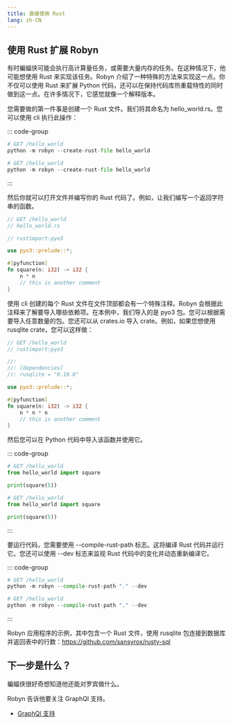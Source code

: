 ```yaml
---
title: 直接使用 Rust
lang: zh-CN
---
```


## 使用 Rust 扩展 Robyn

有时蝙蝠侠可能会执行高计算量任务，或需要大量内存的任务。在这种情况下，他可能想使用 Rust 来实现该任务。Robyn 介绍了一种特殊的方法来实现这一点。你不仅可以使用 Rust 来扩展 Python 代码，还可以在保持代码库热重载特性的同时做到这一点。在许多情况下，它感觉就像一个解释版本。

您需要做的第一件事是创建一个 Rust 文件。我们将其命名为 hello_world.rs。您可以使用 cli 执行此操作：

::: code-group

```py [untyped]
# GET /hello_world
python -m robyn --create-rust-file hello_world
```

```py [typed]
# GET /hello_world
python -m robyn --create-rust-file hello_world
```

:::

然后你就可以打开文件并编写你的 Rust 代码了。例如，让我们编写一个返回字符串的函数。

```rs
// GET /hello_world
// hello_world.rs

// rustimport:pyo3

use pyo3::prelude::*;

#[pyfunction]
fn square(n: i32) -> i32 {
    n * n
    // this is another comment
}
```

使用 cli 创建的每个 Rust 文件在文件顶部都会有一个特殊注释。Robyn 会根据此注释来了解要导入哪些依赖项。在本例中，我们导入的是 pyo3 包。您可以根据需要导入任意数量的包。您还可以从 crates.io 导入 crate。例如，如果您想使用 rusqlite crate，您可以这样做：

```rs
// GET /hello_world
// rustimport:pyo3

//:
//: [dependencies]
//: rusqlite = "0.19.0"

use pyo3::prelude::*;

#[pyfunction]
fn square(n: i32) -> i32 {
    n * n * n
    // this is another comment
}
```

然后您可以在 Python 代码中导入该函数并使用它。

::: code-group

```py [untyped]
# GET /hello_world
from hello_world import square

print(square(5))
```

```py [typed]
# GET /hello_world
from hello_world import square

print(square(5))
```

:::

要运行代码，您需要使用 --compile-rust-path 标志。这将编译 Rust 代码并运行它。您还可以使用 --dev 标志来监视 Rust 代码中的变化并动态重新编译它。

::: code-group

```py [untyped]
# GET /hello_world
python -m robyn --compile-rust-path "." --dev
```

```py [typed]
# GET /hello_world
python -m robyn --compile-rust-path "." --dev
```

:::

Robyn 应用程序的示例，其中包含一个 Rust 文件，使用 rusqlite 包连接到数据库并返回表中的行数：https://github.com/sansyrox/rusty-sql

## 下一步是什么？

蝙蝠侠很好奇想知道他还能对罗宾做什么。

Robyn 告诉他要关注 GraphQl 支持。

- [GraphQl 支持](./graphql-support.md)
